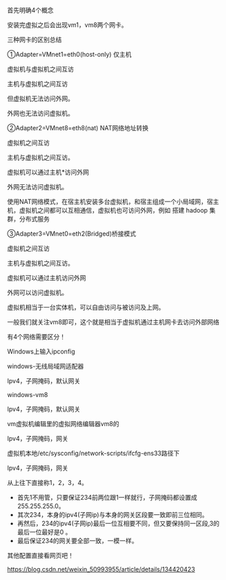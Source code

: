 首先明确4个概念

安装完虚拟之后会出现vm1，vm8两个网卡。

三种网卡的区别总结

①Adapter=VMnet1=eth0(host-only) 仅主机

虚拟机与虚拟机之间互访

主机与虚拟机之间互访

但虚拟机无法访问外网。

外网也无法访问虚拟机。

②Adapter2=VMnet8=eth8(nat) NAT网络地址转换

虚拟机之间互访

主机与虚拟机之间互访。

虚拟机可以通过主机*访问外网

外网无法访问虚拟机。

使用NAT网络模式，在宿主机安装多台虚拟机，和宿主组成一个小局域网，宿主机，虚拟机之间都可以互相通信，虚拟机也可访问外网，例如 搭建 hadoop 集群，分布式服务

③Adapter3=VMnet0=eth2(Bridged)桥接模式

虚拟机之间互访

主机与虚拟机之间互访。

虚拟机可以通过主机访问外网

外网可以访问虚拟机。

虚拟机相当于一台实体机，可以自由访问与被访问及上网。



一般我们就关注vm8即可，这个就是相当于虚拟机通过主机网卡去访问外部网络

有4个网络需要区分！

Windows上输入ipconfig

windows-无线局域网适配器

Ipv4，子网掩码，默认网关



windows-vm8

Ipv4，子网掩码，默认网关



vm虚拟机编辑里的虚拟网络编辑器vm8的

Ipv4，子网掩码，网关



虚拟机本地/etc/sysconfig/network-scripts/ifcfg-ens33路径下

Ipv4，子网掩码，网关



从上往下直接称1，2，3，4。

- 首先1不用管，只要保证234前两位跟1一样就行，子网掩码都设置成255.255.255.0。
- 其次234，本身的ipv4(子网ip)与本身的网关区段要一致即前三位相同。
- 再然后，234的ipv4(子网ip)最后一位互相要不同，但又要保持同一区段,3的最后一位最好是0 。
- 最后保证234的网关要全部一致，一模一样。

其他配置直接看网页吧！

https://blog.csdn.net/weixin_50993955/article/details/134420423